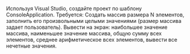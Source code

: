 Используя Visual Studio, создайте проект по шаблону ConsoleApplication.
        Требуется:
        Создать массив размера N элементов, заполнить его произвольными целыми значениями (размер
        массива задает пользователь).
        Вывести на экран: наибольшее значение массива, наименьшее значение массива, общую сумму всех
        элементов, среднее арифметическое всех элементов, вывести все нечетные значения.

